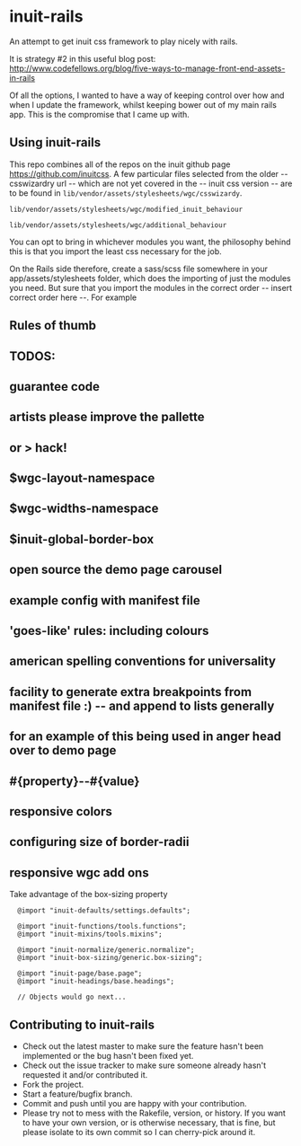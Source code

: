inuit-rails
===========

An attempt to get inuit css framework to play nicely with rails.

It is strategy #2 in this useful blog post: http://www.codefellows.org/blog/five-ways-to-manage-front-end-assets-in-rails

Of all the options, I wanted to have a way of keeping control over how and when I update the framework, whilst keeping bower out of my main rails app. This is the compromise that I came up with.

Using inuit-rails
-----------------

This repo combines all of the repos on the inuit github page https://github.com/inuitcss. A few particular files selected from the older -- csswizardry url -- which are not yet covered in the -- inuit css version -- are to be found in `lib/vendor/assets/stylesheets/wgc/csswizardy`.

`lib/vendor/assets/stylesheets/wgc/modified_inuit_behaviour`

`lib/vendor/assets/stylesheets/wgc/additional_behaviour`

You can opt to bring in whichever modules you want, the philosophy behind this is that you import the least css necessary for the job.

On the Rails side therefore, create a sass/scss file somewhere in your app/assets/stylesheets folder, which does the importing of just the modules you need. But sure that you import the modules in the correct order -- insert correct order here --. For example

Rules of thumb
--------------

## TODOS:
## guarantee code
## artists please improve the pallette
## <!-- --> or > hack!
## $wgc-layout-namespace
## $wgc-widths-namespace
## $inuit-global-border-box
## open source the demo page carousel
## example config with manifest file
## 'goes-like' rules: including colours
## american spelling conventions for universality
## facility to generate extra breakpoints from manifest file :) -- and append to lists generally
## for an example of this being used in anger head over to  demo page
## #{property}--#{value}
## responsive colors
## configuring size of border-radii
## responsive wgc add ons

Take advantage of the box-sizing property

```
  @import "inuit-defaults/settings.defaults";

  @import "inuit-functions/tools.functions";
  @import "inuit-mixins/tools.mixins";

  @import "inuit-normalize/generic.normalize";
  @import "inuit-box-sizing/generic.box-sizing";

  @import "inuit-page/base.page";
  @import "inuit-headings/base.headings";

  // Objects would go next...
```

Contributing to inuit-rails
---------------------------

* Check out the latest master to make sure the feature hasn't been implemented or the bug hasn't been fixed yet.
* Check out the issue tracker to make sure someone already hasn't requested it and/or contributed it.
* Fork the project.
* Start a feature/bugfix branch.
* Commit and push until you are happy with your contribution.
* Please try not to mess with the Rakefile, version, or history. If you want to have your own version, or is otherwise necessary, that is fine, but please isolate to its own commit so I can cherry-pick around it.
